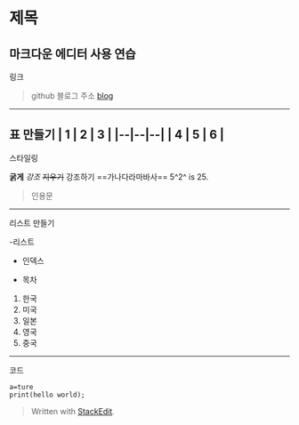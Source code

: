 # 제목

마크다운 에디터 사용 연습
---
링크 
> github 블로그 주소 [blog](https://himmelwants.github.io/)
---
표 만들기
| 1 | 2 | 3 |
|--|--|--|
| 4 | 5 | 6 |
---
스타일링

__굵게__
*강조*
~~지우기~~
강조하기
==가나다라마바사==
5^2^ is 25.
> 인용문 

---

리스트 만들기

-리스트
* 인덱스
+ 목차

1. 한국
2. 미국
3. 일본
4. 영국
5. 중국
---

코드 

    a=ture
    print(hello world);


> Written with [StackEdit](https://stackedit.io/).
<!--stackedit_data:
eyJoaXN0b3J5IjpbMjMyMTY1ODM0XX0=
-->